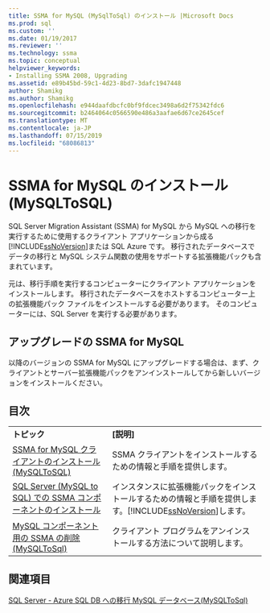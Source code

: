 ```yaml
---
title: SSMA for MySQL (MySqlToSql) のインストール |Microsoft Docs
ms.prod: sql
ms.custom: ''
ms.date: 01/19/2017
ms.reviewer: ''
ms.technology: ssma
ms.topic: conceptual
helpviewer_keywords:
- Installing SSMA 2008, Upgrading
ms.assetid: e89b45bd-59c1-4d23-8bd7-3dafc1947448
author: Shamikg
ms.author: Shamikg
ms.openlocfilehash: e944daafdbcfc0bf9fdcec3498a6d2f75342fdc6
ms.sourcegitcommit: b2464064c0566590e486a3aafae6d67ce2645cef
ms.translationtype: MT
ms.contentlocale: ja-JP
ms.lasthandoff: 07/15/2019
ms.locfileid: "68086813"
---
```

# <a name="installing-ssma-for-mysql-mysqltosql"></a>SSMA for MySQL のインストール (MySQLToSQL)
SQL Server Migration Assistant (SSMA) for MySQL から MySQL への移行を実行するために使用するクライアント アプリケーションから成る[!INCLUDE[ssNoVersion](../../includes/ssnoversion-md.md)]または SQL Azure です。 移行されたデータベースでデータの移行と MySQL システム関数の使用をサポートする拡張機能パックも含まれています。  
  
元は、移行手順を実行するコンピューターにクライアント アプリケーションをインストールします。 移行されたデータベースをホストするコンピューター上の拡張機能パック ファイルをインストールする必要があります。  そのコンピューターには、SQL Server を実行する必要があります。  
  
## <a name="upgrading-ssma-for-mysql"></a>アップグレードの SSMA for MySQL  
以降のバージョンの SSMA for MySQL にアップグレードする場合は、まず、クライアントとサーバー拡張機能パックをアンインストールしてから新しいバージョンをインストールください。  
  
## <a name="contents"></a>目次  
  
|||  
|-|-|  
|**トピック**|**[説明]**|  
|[SSMA for MySQL クライアントのインストール&#40;MySQLToSQL&#41;](../../ssma/mysql/installing-ssma-for-mysql-client-mysqltosql.md)|SSMA クライアントをインストールするための情報と手順を提供します。|  
|[SQL Server (MySQL to SQL) での SSMA コンポーネントのインストール](https://msdn.microsoft.com/6772d0c5-258f-4d7b-afb0-b5f810e71af1)|インスタンスに拡張機能パックをインストールするための情報と手順を提供します。[!INCLUDE[ssNoVersion](../../includes/ssnoversion-md.md)]します。|  
|[MySQL コンポーネント用の SSMA の削除&#40;MySQLToSql&#41;](../../ssma/mysql/removing-the-ssma-for-mysql-components-mysqltosql.md)|クライアント プログラムをアンインストールする方法について説明します。|  
  
## <a name="see-also"></a>関連項目  
[SQL Server - Azure SQL DB への移行 MySQL データベース&#40;MySQLToSql&#41;](../../ssma/mysql/migrating-mysql-databases-to-sql-server-azure-sql-db-mysqltosql.md)  
  
